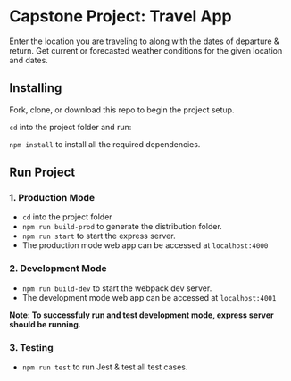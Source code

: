 # Capstone Project: Travel App

Enter the location you are traveling to along with the dates of departure & return. Get current or forecasted weather conditions for the given location and dates.

## Installing
Fork, clone, or download this repo to begin the project setup.

`cd` into the project folder and run:

`npm install` to install all the required dependencies.

## Run Project

### 1. Production Mode
- `cd` into the project folder
- `npm run build-prod` to generate the distribution folder.
- `npm run start` to start the express server.
- The production mode web app can be accessed at `localhost:4000`

### 2. Development Mode
- `npm run build-dev` to start the webpack dev server.
- The development mode web app can be accessed at `localhost:4001`

**Note: To successfuly run and test development mode, express server should be running.**

### 3. Testing
- `npm run test` to run Jest & test all test cases.

